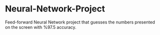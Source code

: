 # Neural-Network-Project
Feed-forward Neural Network project that guesses the numbers presented on the screen with %97.5 accuracy.
